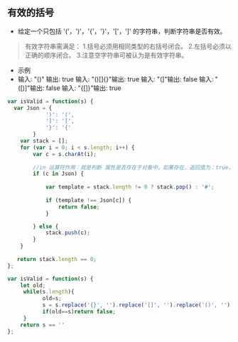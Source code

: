 ## 有效的括号
 * 给定一个只包括 '('，')'，'{'，'}'，'['，']' 的字符串，判断字符串是否有效。

>有效字符串需满足：
>1.括号必须用相同类型的右括号闭合。
>2.左括号必须以正确的顺序闭合。
>3.注意空字符串可被认为是有效字符串。

 * 示例
 * 输入: "()" 输出: true  输入: "()[]{}"输出: true   输入: "(]"输出: false  输入: "([)]"输出: false  输入: "{[]}"输出: true
 
```javascript
var isValid = function(s) {
  var Json = {
            ')': '(',
            ']': '[',
            '}': '{'
        }
    var stack = [];
    for (var i = 0; i < s.length; i++) {
        var c = s.charAt(i);
        
		//in 运算符作用：就是判断 属性是否存在于对象中，如果存在，返回值为：true，反之则为：false
        if (c in Json) {
			
            var template = stack.length != 0 ? stack.pop() : '#';
			
            if (template !== Json[c]) {
                return false;
            }

        } else {
            stack.push(c);
        }
    }
    
   return stack.length == 0;
};
```

```javascript
var isValid = function(s) {
    let old;
     while(s.length){
           old=s;
           s = s.replace('{}', '').replace('[]', '').replace('()', '');
           if(old==s)return false;
     }
    return s == ''
};
```